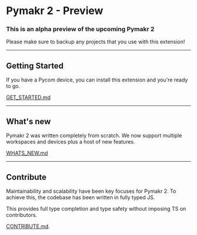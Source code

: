 # Pymakr 2 - Preview

### This is an alpha preview of the upcoming Pymakr 2

Please make sure to backup any projects that you use with this extension!

---

## Getting Started

If you have a Pycom device, you can install this extension and you're ready to go.

[GET_STARTED.md](./GET_STARTED.md)


---

## What's new

Pymakr 2 was written completely from scratch. We now support multiple workspaces and devices plus a host of new features.

[WHATS_NEW.md](./WHATS_NEW.md)


---

## Contribute

Maintainability and scalability have been key focuses for Pymakr 2. To achieve this, the codebase has been written in fully typed JS.

This provides full type completion and type safety without imposing TS on contributors.

[CONTRIBUTE.md](./CONTRIBUTE.md).